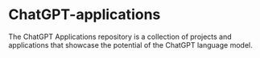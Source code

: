 # ChatGPT-applications
The ChatGPT Applications repository is a collection of projects and applications that showcase the potential of the ChatGPT language model.
